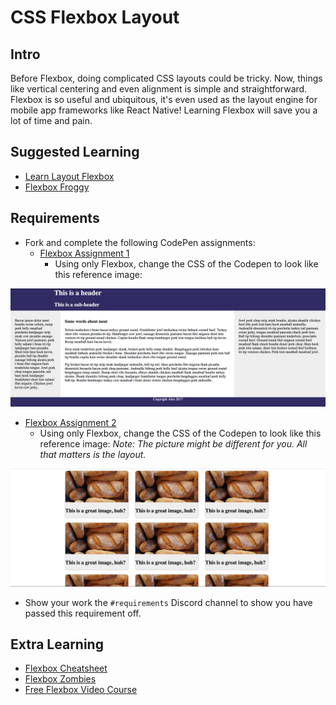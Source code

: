 # CSS Flexbox Layout

## Intro

Before Flexbox, doing complicated CSS layouts could be tricky. Now, things like vertical centering and even alignment is simple and straightforward. Flexbox is so useful and ubiquitous, it's even used as the layout engine for mobile app frameworks like React Native! Learning Flexbox will save you a lot of time and pain.

## Suggested Learning

- [Learn Layout Flexbox](http://learnlayout.com/flexbox.html)
- [Flexbox Froggy](http://flexboxfroggy.com)

## Requirements

- Fork and complete the following CodePen assignments:
  - [Flexbox Assignment 1](https://codepen.io/alexanderson1993/pen/LjpEvP?editors=1100)
    - Using only Flexbox, change the CSS of the Codepen to look like this reference image:

![Flexbox Assignement 1](./flexbox1.png)

  - [Flexbox Assignment 2](https://codepen.io/alexanderson1993/pen/ayvOBb?editors=1100)
      - Using only Flexbox, change the CSS of the Codepen to look like this reference image: *Note: The picture might be different for you. All that matters is the layout.*

![Flexbox Assignment 2](./flexbox2.png)

- Show your work the `#requirements` Discord channel to show you have passed this requirement off.

## Extra Learning

- [Flexbox Cheatsheet](https://css-tricks.com/snippets/css/a-guide-to-flexbox/)
- [Flexbox Zombies](http://flexboxzombies.com/p/flexbox-zombies)
- [Free Flexbox Video Course](https://flexbox.io)
